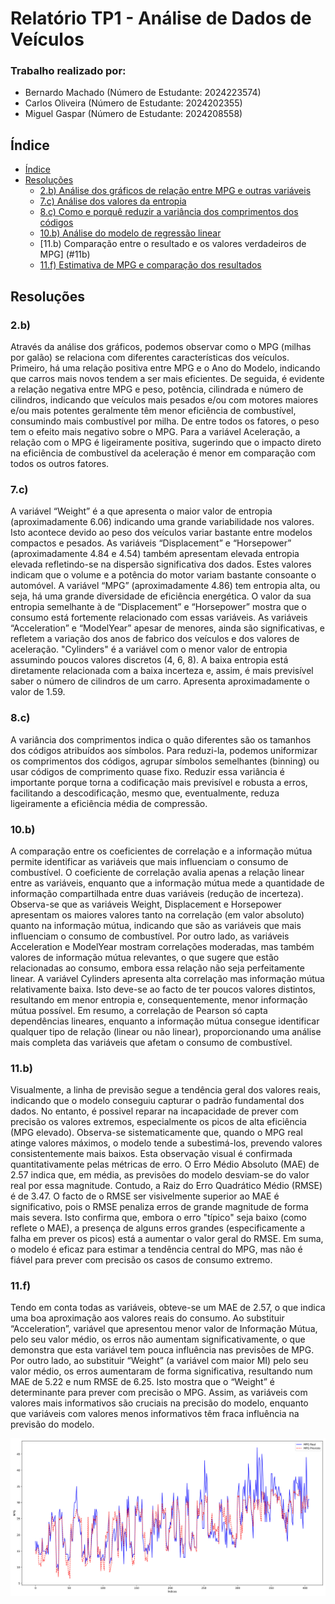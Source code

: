 # Relatório TP1 - Análise de Dados de Veículos

### Trabalho realizado por:

- Bernardo Machado (Número de Estudante: 2024223574)
- Carlos Oliveira (Número de Estudante: 2024202355)
- Miguel Gaspar (Número de Estudante: 2024208558)

## Índice

- [Índice](#relatório-tp1---análise-de-dados-de-veículos)
- [Resoluções](#resoluções)
  - [2.b) Análise dos gráficos de relação entre MPG e outras variáveis](#2b)
  - [7.c) Análise dos valores da entropia](#7c)
  - [8.c) Como e porquê reduzir a variância dos comprimentos dos códigos](#8c)
  - [10.b) Análise do modelo de regressão linear](#10b)
  - [11.b) Comparação entre o resultado e os valores verdadeiros de MPG] (#11b)
  - [11.f) Estimativa de MPG e comparação dos resultados](#11f)

## Resoluções

### 2.b)

Através da análise dos gráficos, podemos observar como o MPG (milhas por galão) se relaciona com diferentes características dos veículos. Primeiro, há uma relação positiva entre MPG e o Ano do Modelo, indicando que carros mais novos tendem a ser mais eficientes. De seguida, é evidente a relação negativa entre MPG e peso, potência, cilindrada e número de cilindros, indicando que veículos mais pesados e/ou com motores maiores e/ou mais potentes geralmente têm menor eficiência de combustível, consumindo mais combustível por milha. De entre todos os fatores, o peso tem o efeito mais negativo sobre o MPG. Para a variável Aceleração, a relação com o MPG é ligeiramente positiva, sugerindo que o impacto direto na eficiência de combustível da aceleração é menor em comparação com todos os outros fatores.

### 7.c)

A variável “Weight” é a que apresenta o maior valor de entropia (aproximadamente 6.06) indicando uma grande variabilidade nos valores. Isto acontece devido ao peso dos veículos variar bastante entre modelos compactos e pesados.
As variáveis “Displacement” e “Horsepower” (aproximadamente 4.84 e 4.54) também apresentam elevada entropia elevada refletindo-se na dispersão significativa dos dados. Estes valores indicam que o volume e a potência do motor variam bastante consoante o automóvel.
A variável “MPG” (aproximadamente 4.86) tem entropia alta, ou seja, há uma grande diversidade de eficiência energética. O valor da sua entropia semelhante à de “Displacement” e “Horsepower” mostra que o consumo está fortemente relacionado com essas variáveis.
As variáveis “Acceleration” e “ModelYear” apesar de menores, ainda são significativas, e refletem a variação dos anos de fabrico dos veículos e dos valores de aceleração.
"Cylinders" é a variável com o menor valor de entropia assumindo poucos valores discretos (4, 6, 8). A baixa entropia está diretamente relacionada com a baixa incerteza e, assim, é mais previsível saber o número de cilindros de um carro. Apresenta aproximadamente o valor de 1.59.

### 8.c)

A variância dos comprimentos indica o quão diferentes são os tamanhos dos códigos atribuídos aos símbolos. Para reduzi-la, podemos uniformizar os comprimentos dos códigos, agrupar símbolos semelhantes (binning) ou usar códigos de comprimento quase fixo. Reduzir essa variância é importante porque torna a codificação mais previsível e robusta a erros, facilitando a descodificação, mesmo que, eventualmente, reduza ligeiramente a eficiência média de compressão.

### 10.b)

A comparação entre os coeficientes de correlação e a informação mútua permite identificar as variáveis que mais influenciam o consumo de combustível. O coeficiente de correlação avalia apenas a relação linear entre as variáveis, enquanto que a informação mútua mede a quantidade de informação compartilhada entre duas variáveis (redução de incerteza).
Observa-se que as variáveis Weight, Displacement e Horsepower apresentam os maiores valores tanto na correlação (em valor absoluto) quanto na informação mútua, indicando que são as variáveis que mais influenciam o consumo de combustível.
Por outro lado, as variáveis Acceleration e ModelYear mostram correlações moderadas, mas também valores de informação mútua relevantes, o que sugere que estão relacionadas ao consumo, embora essa relação não seja perfeitamente linear.
A variável Cylinders apresenta alta correlação mas informação mútua relativamente baixa. Isto deve-se ao facto de ter poucos valores distintos, resultando em menor entropia e, consequentemente, menor informação mútua possível.
Em resumo, a correlação de Pearson só capta dependências lineares, enquanto a informação mútua consegue identificar qualquer tipo de relação (linear ou não linear), proporcionando uma análise mais completa das variáveis que afetam o consumo de combustível.

### 11.b)

Visualmente, a linha de previsão segue a tendência geral dos valores reais, indicando que o modelo conseguiu capturar o padrão fundamental dos dados. No entanto, é possivel reparar na incapacidade de prever com precisão os valores extremos, especialmente os picos de alta eficiência (MPG elevado). Observa-se sistematicamente que, quando o MPG real atinge valores máximos, o modelo tende a subestimá-los, prevendo valores consistentemente mais baixos.
Esta observação visual é confirmada quantitativamente pelas métricas de erro. O Erro Médio Absoluto (MAE) de 2.57 indica que, em média, as previsões do modelo desviam-se do valor real por essa magnitude. Contudo, a Raiz do Erro Quadrático Médio (RMSE) é de 3.47. O facto de o RMSE ser visivelmente superior ao MAE é significativo, pois o RMSE penaliza erros de grande magnitude de forma mais severa. Isto confirma que, embora o erro "típico" seja baixo (como reflete o MAE), a presença de alguns erros grandes (especificamente a falha em prever os picos) está a aumentar o valor geral do RMSE. Em suma, o modelo é eficaz para estimar a tendência central do MPG, mas não é fiável para prever com precisão os casos de consumo extremo.

### 11.f)

Tendo em conta todas as variáveis, obteve-se um MAE de 2.57, o que indica uma boa aproximação aos valores reais do consumo.
Ao substituir “Acceleration”, variável que apresentou menor valor de Informação Mútua, pelo seu valor médio, os erros não aumentam significativamente, o que demonstra que esta variável tem pouca influência nas previsões de MPG.
Por outro lado, ao substituir “Weight” (a variável com maior MI) pelo seu valor médio, os erros aumentaram de forma significativa, resultando num MAE de 5.22 e num RMSE de 6.25. Isto mostra que o “Weight” é determinante para prever com precisão o MPG.
Assim, as variáveis com valores mais informativos são cruciais na precisão do modelo, enquanto que variáveis com valores menos informativos têm fraca influência na previsão do modelo.

![Gráfico Comparação MPG Real Vs. MPG Previsto](./guide/MPG%20Real%20Vs.%20MPG%20Previsto.jpg)
